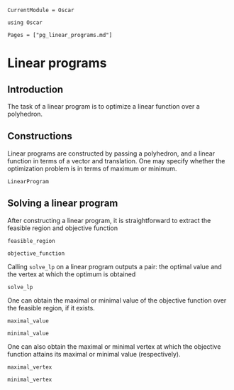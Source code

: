 ```@meta
CurrentModule = Oscar
```

```@setup oscar
using Oscar
```

```@contents
Pages = ["pg_linear_programs.md"]
```

# Linear programs


## Introduction

The task of a linear program is to optimize a linear function over a polyhedron.



## Constructions

Linear programs are constructed by passing a polyhedron, and a linear function in terms of a vector and translation. One may specify whether the optimization problem is in terms of maximum or minimum.

```@docs
LinearProgram
```

## Solving a linear program

After constructing a linear program, it is straightforward to extract the feasible region and objective function

```@docs
feasible_region
```

```@docs
objective_function
```

Calling `solve_lp` on a linear program outputs a pair: the optimal value and the vertex at which the optimum is obtained

```@docs
solve_lp
```

One can obtain the maximal or minimal value of the objective function over the feasible region, if it exists.

```@docs
maximal_value
```
```@docs
minimal_value
```

One can also obtain the maximal or minimal vertex at which the objective function attains its maximal or minimal value (respectively).

```@docs
maximal_vertex
```

```@docs
minimal_vertex
```
